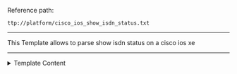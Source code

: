 Reference path:
```
ttp://platform/cisco_ios_show_isdn_status.txt
```

---



This Template allows to parse show isdn status on a cisco ios xe



---

<details><summary>Template Content</summary>
```
<doc>
This Template allows to parse show isdn status on a cisco ios xe
</doc>
Global ISDN Switchtype = basic-net3
<group name = "interface">
ISDN {{INTERFACE}} interface
        dsl 2, interface ISDN Switchtype = {{ISDN_SWITCHTYPE}}
    Layer 1 Status:
        {{L1_STATUS}}
    Layer 2 Status:
        TEI = {{TEI_CODE}}, Ces = {{CES}}, SAPI = {{SAPI}}, State = {{TEI_STATE}}
    Layer 3 Status:
        0 Active Layer 3 Call(s)
    Active dsl 2 CCBs = 0
    The Free Channel Mask:  {{FREE_CHANNEL_MASK}}
    Number of L2 Discards = {{L2_DISCARDS}}, L2 Session ID = {{L2_SESSION_ID}}
    Total Allocated ISDN CCBs = 1
</group>


```
</details>